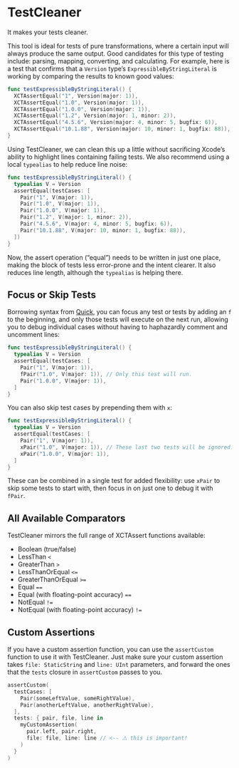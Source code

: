 # TestCleaner

It makes your tests cleaner.

This tool is ideal for tests of pure transformations, where a certain input will always produce the same output. Good candidates for this type of testing include: parsing, mapping, converting, and calculating. For example, here is a test that confirms that a `Version` type’s `ExpressibleByStringLiteral` is working by comparing the results to known good values:

```swift
func testExpressibleByStringLiteral() {
  XCTAssertEqual("1", Version(major: 1)),
  XCTAssertEqual("1.0", Version(major: 1)),
  XCTAssertEqual("1.0.0", Version(major: 1)),
  XCTAssertEqual("1.2", Version(major: 1, minor: 2)),
  XCTAssertEqual("4.5.6", Version(major: 4, minor: 5, bugfix: 6)),
  XCTAssertEqual("10.1.88", Version(major: 10, minor: 1, bugfix: 88)),
}
```

Using TestCleaner, we can clean this up a little without sacrificing Xcode’s ability to highlight lines containing failing tests. We also recommend using a local `typealias` to help reduce line noise:

```swift
func testExpressibleByStringLiteral() {
  typealias V = Version
  assertEqual(testCases: [
    Pair("1", V(major: 1)),
    Pair("1.0", V(major: 1)),
    Pair("1.0.0", V(major: 1)),
    Pair("1.2", V(major: 1, minor: 2)),
    Pair("4.5.6", V(major: 4, minor: 5, bugfix: 6)),
    Pair("10.1.88", V(major: 10, minor: 1, bugfix: 88)),
  ])
}
```

Now, the assert operation (“equal”) needs to be written in just one place, making the block of tests less error-prone and the intent clearer. It also reduces line length, although the `typealias` is helping there.

## Focus or Skip Tests

Borrowing syntax from [Quick](https://github.com/Quick/Quick), you can focus any test or tests by adding an `f` to the beginning, and only those tests will execute on the next run, allowing you to debug individual cases without having to haphazardly comment and uncomment lines:

```swift
func testExpressibleByStringLiteral() {
  typealias V = Version
  assertEqual(testCases: [
    Pair("1", V(major: 1)),
    fPair("1.0", V(major: 1)), // Only this test will run.
    Pair("1.0.0", V(major: 1)),
  ]
}
```

You can also skip test cases by prepending them with `x`:

```swift
func testExpressibleByStringLiteral() {
  typealias V = Version
  assertEqual(testCases: [
    Pair("1", V(major: 1)),
    xPair("1.0", V(major: 1)), // These last two tests will be ignored.
    xPair("1.0.0", V(major: 1)),
  ]
}
```

These can be combined in a single test for added flexibility: use `xPair` to skip some tests to start with, then focus in on just one to debug it with `fPair`.

## All Available Comparators

TestCleaner mirrors the full range of XCTAssert functions available:

- Boolean (true/false)
- LessThan `<`
- GreaterThan `>`
- LessThanOrEqual `<=`
- GreaterThanOrEqual `>=`
- Equal `==`
- Equal (with floating-point accuracy) `==`
- NotEqual `!=`
- NotEqual (with floating-point accuracy) `!=`

## Custom Assertions

If you have a custom assertion function, you can use the `assertCustom` function to use it with TestCleaner. Just make sure your custom assertion takes `file: StaticString` and `line: UInt` parameters, and forward the ones that the `tests` closure in `assertCustom` passes to you.

```swift
assertCustom(
  testCases: [
    Pair(someLeftValue, someRightValue),
    Pair(anotherLeftValue, anotherRightValue),
  ],
  tests: { pair, file, line in
    myCustomAssertion(
      pair.left, pair.right,
      file: file, line: line // <-- ⚠️ this is important!
    )
  }
)
```
